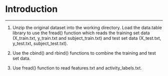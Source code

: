 # Introduction

-----------------------------------

1. Unzip the original dataset into the working directory. Load the data.table library to use the fread() function which reads the training set data (X_train.txt, y_train.txt and subject_train.txt) and test set data (X_test.txt, y_test.txt, subject_test.txt).

2. Use the cbind() and rbind() functions to combine the training and test set data.

3. Use fread() function to read features.txt and activity_labels.txt.


